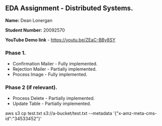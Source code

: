 ## EDA Assignment - Distributed Systems.

__Name:__ Dean Lonergan

__Student Number:__ 20092570

__YouTube Demo link__ - https://youtu.be/ZEaC-BBy8SY

### Phase 1.

+ Confirmation Mailer - Fully implemented.
+ Rejection Mailer - Partially implemented.
+ Process Image - Fully implemented.

### Phase 2 (if relevant).

+ Process Delete - Partially implemented.
+ Update Table - Partially implemented.

aws s3 cp test.txt s3://a-bucket/test.txt --metadata '{"x-amz-meta-cms-id":"34533452"}'
